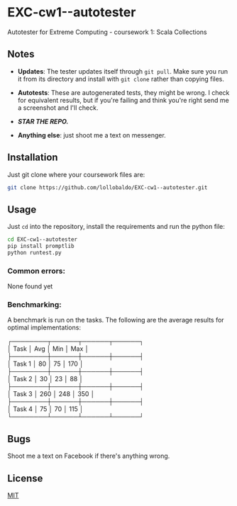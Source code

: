 # EXC-cw1--autotester
Autotester for Extreme Computing - coursework 1: Scala Collections

## Notes
- **Updates**: The tester updates itself through `git pull`. Make sure you run it from its directory and install with `git clone` rather than copying files.

- **Autotests**: These are autogenerated tests, they might be wrong. I check for equivalent results, but if you're failing and think you're right send me a screenshot and I'll check.

- ***STAR THE REPO.***

- **Anything else**: just shoot me a text on messenger.

## Installation

Just git clone where your coursework files are:

```bash
git clone https://github.com/lollobaldo/EXC-cw1--autotester.git
```

## Usage

Just `cd` into the repository, install the requirements and run the python file:
```bash
cd EXC-cw1--autotester
pip install promptlib
python runtest.py
```

### Common errors:
None found yet

### Benchmarking:
A benchmark is run on the tasks. The following are the average results for optimal implementations:

┌────────┬──────┬──────┬──────┐<br />
│ Task   │  Avg │  Min │  Max │<br />
├────────┼──────┼──────┼──────┤<br />
│ Task 1 │   80 │   75 │  170 │<br />
├────────┼──────┼──────┼──────┤<br />
│ Task 2 │   30 │   23 │   88 │<br />
├────────┼──────┼──────┼──────┤<br />
│ Task 3 │  260 │  248 │  350 │<br />
├────────┼──────┼──────┼──────┤<br />
│ Task 4 │   75 │   70 │  115 │<br />
└────────┴──────┴──────┴──────┘<br />

## Bugs
Shoot me a text on Facebook if there's anything wrong.

## License
[MIT](https://choosealicense.com/licenses/mit/)
